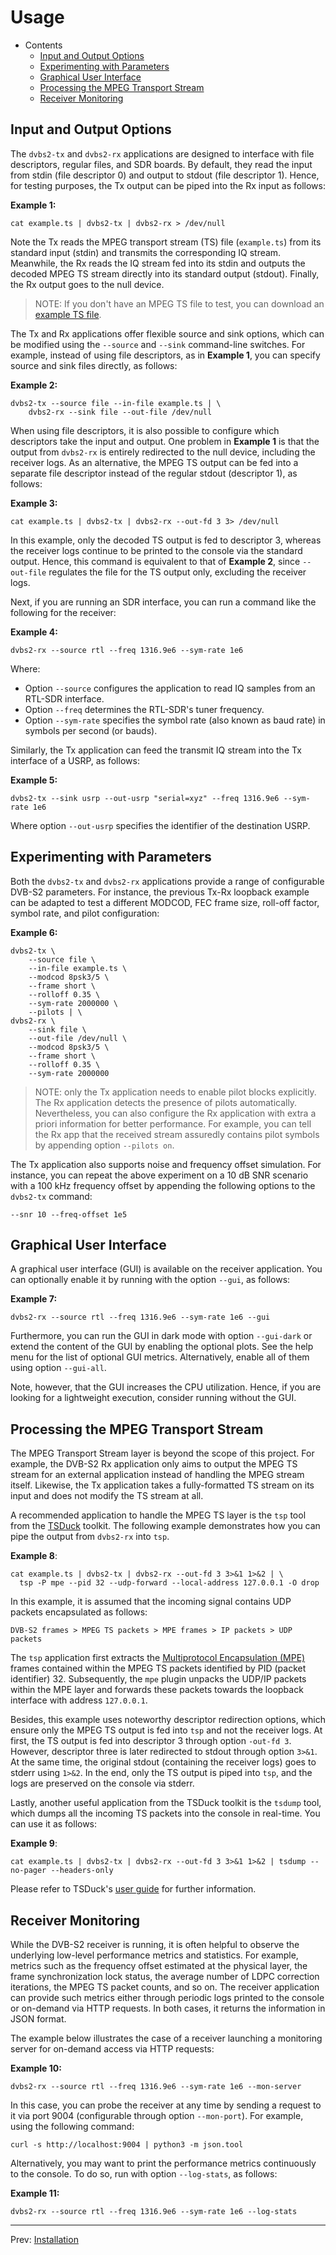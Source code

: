 # Usage

- Contents
  - [Input and Output Options](#input-and-output-options)
  - [Experimenting with Parameters](#experimenting-with-parameters)
  - [Graphical User Interface](#graphical-user-interface)
  - [Processing the MPEG Transport Stream](#processing-the-mpeg-transport-stream)
  - [Receiver Monitoring](#receiver-monitoring)


## Input and Output Options

The `dvbs2-tx` and `dvbs2-rx` applications are designed to interface with file
descriptors, regular files, and SDR boards. By default, they read the input from
stdin (file descriptor 0) and output to stdout (file descriptor 1). Hence, for
testing purposes, the Tx output can be piped into the Rx input as follows:

**Example 1:**
```
cat example.ts | dvbs2-tx | dvbs2-rx > /dev/null
```

Note the Tx reads the MPEG transport stream (TS) file (`example.ts`) from its
standard input (stdin) and transmits the corresponding IQ stream. Meanwhile, the
Rx reads the IQ stream fed into its stdin and outputs the decoded MPEG TS stream
directly into its standard output (stdout). Finally, the Rx output goes to the
null device.

> NOTE: If you don't have an MPEG TS file to test, you can download an [example
> TS file](http://www.w6rz.net/thefuryclip.ts).

The Tx and Rx applications offer flexible source and sink options, which can be
modified using the `--source` and `--sink` command-line switches. For example,
instead of using file descriptors, as in **Example 1**, you can specify source
and sink files directly, as follows:

**Example 2:**
```
dvbs2-tx --source file --in-file example.ts | \
    dvbs2-rx --sink file --out-file /dev/null
```

When using file descriptors, it is also possible to configure which descriptors
take the input and output. One problem in **Example 1** is that the output from
`dvbs2-rx` is entirely redirected to the null device, including the receiver
logs. As an alternative, the MPEG TS output can be fed into a separate file
descriptor instead of the regular stdout (descriptor 1), as follows:

**Example 3:**
```
cat example.ts | dvbs2-tx | dvbs2-rx --out-fd 3 3> /dev/null
```

In this example, only the decoded TS output is fed to descriptor 3, whereas the
receiver logs continue to be printed to the console via the standard output.
Hence, this command is equivalent to that of **Example 2**, since `--out-file`
regulates the file for the TS output only, excluding the receiver logs.

Next, if you are running an SDR interface, you can run a command like the
following for the receiver:

**Example 4:**
```
dvbs2-rx --source rtl --freq 1316.9e6 --sym-rate 1e6
```

Where:

- Option `--source` configures the application to read IQ samples from an
  RTL-SDR interface.
- Option `--freq` determines the RTL-SDR's tuner frequency.
- Option `--sym-rate` specifies the symbol rate (also known as baud rate) in
  symbols per second (or bauds).

Similarly, the Tx application can feed the transmit IQ stream into the Tx
interface of a USRP, as follows:

**Example 5:**
```
dvbs2-tx --sink usrp --out-usrp "serial=xyz" --freq 1316.9e6 --sym-rate 1e6
```

Where option `--out-usrp` specifies the identifier of the destination USRP.

## Experimenting with Parameters

Both the `dvbs2-tx` and `dvbs2-rx` applications provide a range of configurable
DVB-S2 parameters. For instance, the previous Tx-Rx loopback example can be
adapted to test a different MODCOD, FEC frame size, roll-off factor, symbol
rate, and pilot configuration:

**Example 6:**
```
dvbs2-tx \
    --source file \
    --in-file example.ts \
    --modcod 8psk3/5 \
    --frame short \
    --rolloff 0.35 \
    --sym-rate 2000000 \
    --pilots | \
dvbs2-rx \
    --sink file \
    --out-file /dev/null \
    --modcod 8psk3/5 \
    --frame short \
    --rolloff 0.35 \
    --sym-rate 2000000
```

> NOTE: only the Tx application needs to enable pilot blocks explicitly. The Rx
> application detects the presence of pilots automatically. Nevertheless, you
> can also configure the Rx application with extra a priori information for
> better performance. For example, you can tell the Rx app that the received
> stream assuredly contains pilot symbols by appending option `--pilots on`.

The Tx application also supports noise and frequency offset simulation. For
instance, you can repeat the above experiment on a 10 dB SNR scenario with a 100
kHz frequency offset by appending the following options to the `dvbs2-tx`
command:

```
--snr 10 --freq-offset 1e5
```

## Graphical User Interface

A graphical user interface (GUI) is available on the receiver application. You
can optionally enable it by running with the option `--gui`, as follows:

**Example 7:**
```
dvbs2-rx --source rtl --freq 1316.9e6 --sym-rate 1e6 --gui
```

Furthermore, you can run the GUI in dark mode with option `--gui-dark` or extend
the content of the GUI by enabling the optional plots. See the help menu for the
list of optional GUI metrics. Alternatively, enable all of them using option
`--gui-all`.

Note, however, that the GUI increases the CPU utilization. Hence, if you are
looking for a lightweight execution, consider running without the GUI.

## Processing the MPEG Transport Stream

The MPEG Transport Stream layer is beyond the scope of this project. For
example, the DVB-S2 Rx application only aims to output the MPEG TS stream for an
external application instead of handling the MPEG stream itself. Likewise, the
Tx application takes a fully-formatted TS stream on its input and does not
modify the TS stream at all.

A recommended application to handle the MPEG TS layer is the `tsp` tool from the
[TSDuck](https://tsduck.io) toolkit. The following example demonstrates how you
can pipe the output from `dvbs2-rx` into `tsp`.

**Example 8**:
```
cat example.ts | dvbs2-tx | dvbs2-rx --out-fd 3 3>&1 1>&2 | \
  tsp -P mpe --pid 32 --udp-forward --local-address 127.0.0.1 -O drop
```

In this example, it is assumed that the incoming signal contains UDP packets
encapsulated as follows:

```
DVB-S2 frames > MPEG TS packets > MPE frames > IP packets > UDP packets
```

The `tsp` application first extracts the [Multiprotocol Encapsulation
(MPE)](https://en.wikipedia.org/wiki/Multiprotocol_Encapsulation) frames
contained within the MPEG TS packets identified by PID (packet identifier) 32.
Subsequently, the `mpe` plugin unpacks the UDP/IP packets within the MPE layer
and forwards these packets towards the loopback interface with address
`127.0.0.1`.

Besides, this example uses noteworthy descriptor redirection options, which
ensure only the MPEG TS output is fed into `tsp` and not the receiver logs. At
first, the TS output is fed into descriptor 3 through option `-out-fd 3`.
However, descriptor three is later redirected to stdout through option `3>&1`.
At the same time, the original stdout (containing the receiver logs) goes to
stderr using `1>&2`. In the end, only the TS output is piped into `tsp`, and the
logs are preserved on the console via stderr.

Lastly, another useful application from the TSDuck toolkit is the `tsdump` tool,
which dumps all the incoming TS packets into the console in real-time. You can
use it as follows:

**Example 9**:
```
cat example.ts | dvbs2-tx | dvbs2-rx --out-fd 3 3>&1 1>&2 | tsdump --no-pager --headers-only
```

Please refer to TSDuck's [user
guide](https://tsduck.io/download/docs/tsduck.pdf) for further information.

## Receiver Monitoring

While the DVB-S2 receiver is running, it is often helpful to observe the
underlying low-level performance metrics and statistics. For example, metrics
such as the frequency offset estimated at the physical layer, the frame
synchronization lock status, the average number of LDPC correction iterations,
the MPEG TS packet counts, and so on. The receiver application can provide such
metrics either through periodic logs printed to the console or on-demand via
HTTP requests. In both cases, it returns the information in JSON format.

The example below illustrates the case of a receiver launching a monitoring
server for on-demand access via HTTP requests:

**Example 10:**
```
dvbs2-rx --source rtl --freq 1316.9e6 --sym-rate 1e6 --mon-server
```

In this case, you can probe the receiver at any time by sending a request to it
via port 9004 (configurable through option `--mon-port`). For example, using the
following command:

```
curl -s http://localhost:9004 | python3 -m json.tool
```

Alternatively, you may want to print the performance metrics continuously to the
console. To do so, run with option `--log-stats`, as follows:

**Example 11:**
```
dvbs2-rx --source rtl --freq 1316.9e6 --sym-rate 1e6 --log-stats
```

---
Prev: [Installation](installation.md)